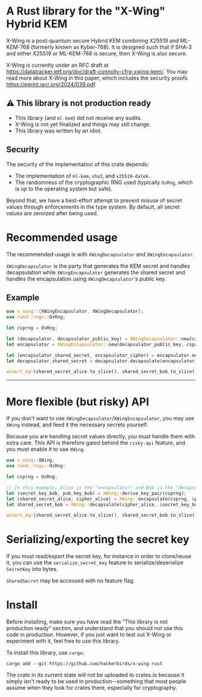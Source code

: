 # A Rust library for the "X-Wing" Hybrid KEM 

X-Wing is a post-quantum secure Hybrid KEM combining X25519 and ML-KEM-768 (formerly known as Kyber-768). It is designed such that if SHA-3 and either X25519 or ML-KEM-768 is secure, then X-Wing is also secure.

X-Wing is currently under an RFC draft at https://datatracker.ietf.org/doc/draft-connolly-cfrg-xwing-kem/.
You may read more about X-Wing in this paper, which includes the security proofs https://eprint.iacr.org/2024/039.pdf.

## ⚠️ This library is not production ready

- This library (and `ml-kem`) did not receive any audits.
- X-Wing is not yet finalized and things may still change.
- This library was written by an idiot.

## Security

The security of the implementation of this crate depends:

 - The implementation of `ml-kem`, `sha3`, and `x25519-dalek`.
 - The randomness of the cryptographic RNG used (typically `OsRng`, which is up to the operating system but safe).

Beyond that, we have a best-effort attempt to prevent misuse of secret values through enforcements in the type system. By default, all secret values are zeroized after being used.

# Recommended usage

The recommended usage is with `XWingDecapsulator` and `XWingEncapsulator`.

`XWingDecapsulator` is the party that generates the KEM secret and handles decapsulation while `XWingEncapsulator` generates the shared secret and handles the encapsulation using `XWingDecapsulator`'s public key.

## Example

```rust
use x_wing::{XWingEncapsulator, XWingDecapsulator};
use rand::rngs::OsRng;

let csprng = OsRng;

let (decapsulator, decapsulator_public_key) = XWingDecapsulator::new(csprng);
let encapsulator = XWingEncapsulator::new(decapsulator_public_key, csprng);

let (encapsulator_shared_secret, encapsulator_cipher) = encapsulator.encapsulate();
let decapsulator_shared_secret = decapsulator.decapsulate(encapsulator_cipher);

assert_eq!(shared_secret_alice.to_slice(), shared_secret_bob.to_slice())
```

---

# More flexible (but risky) API

If you don't want to use `XWingDecapsulator`/`XWingEncapsulator`, you may use `XWing` instead, and feed it the necessary secrets yourself.

Because you are handling secret values directly, you must handle them with extra care. This API is therefore gated behind the `risky-api` feature, and you must enable it to use `XWing`.

```rust
use x_wing::XWing;
use rand::rngs::OsRng;

let csprng = OsRng;

// In this example, Alice is the "encapsulator" and Bob is the "decapsulator".
let (secret_key_bob, pub_key_bob) = XWing::derive_key_pair(csprng);
let (shared_secret_alice, cipher_alice) = XWing::encapsulate(csprng, &pub_key_bob);
let shared_secret_bob = XWing::decapsulate(cipher_alice, &secret_key_bob);

assert_eq!(shared_secret_alice.to_slice(), shared_secret_bob.to_slice())
```

# Serializing/exporting the secret key

If you must read/export the secret key, for instance in order to clone/reuse it, you can use the `serialize_secret_key` feature to serialize/deserialize `SecretKey` into bytes.

`SharedSecret` may be accessed with no feature flag.

# Install

Before installing, make sure you have read the "This library is not production ready" section, and understand that you should not use this code in production. However, if you just want to test out X-Wing or experiment with it, feel free to use this library.

To install this library, use `cargo`:

```
cargo add --git https://github.com/hackerbirds/x-wing-rust
```

The crate in its current state will not be uploaded to crates.io because it simply isn't ready to be used in production--something that most people assume when they look for crates there, especially for cryptography.
